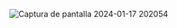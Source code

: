 ![Captura de pantalla 2024-01-17 202054](https://github.com/Mesias02/grifo01/assets/146044728/a01df9a0-545d-4df1-b386-e2ec04f771a6)
